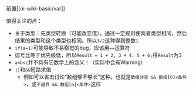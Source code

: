 前置[[oi-wiki-basic/var]]

值得关注的点：
- 关于类型：先类型转换（可能改变值），通过一定规则使两者类型相同，然后结果的类型和这个类型也相同。所以`3/2`这种得到整数`1`
- `if(a=1)`可能导致不易察觉的bug，应该用`==`运算符
- 逗号比等于优先级低，所以`Result = 1 + 2, 3 + 4, 5 + 6;`得`Result`为3
- `a<b<c`并不具有它数学上的含义！（实际中会有Warning）
- `||`和`&&`短路求值
  - 例如可以省去讨论“数组够不够长”这种。也就是`数组非空 && 数组[0]<条件>`，或`不越界 && 数组[n]<条件>`这样